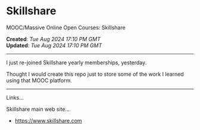 # Skillshare
MOOC/Massive Online Open Courses: Skillshare

**Created**: *Tue Aug 2024 17:10 PM GMT*  
**Updated**: *Tue Aug 2024 17:10 PM GMT* 

-----

I just re-joined Skillshare yearly memberships, yesterday.  

Thought I would create this repo just to store some of the work I learned using that MOOC platform.  

-----

Links...

Skillshare main web site...  
- https://www.skillshare.com   

